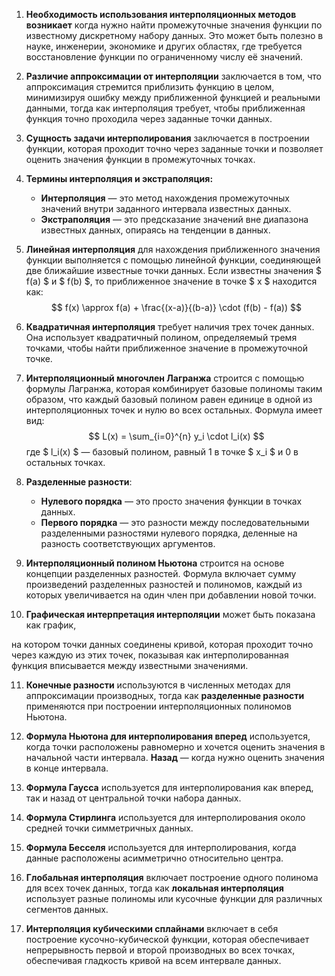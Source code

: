 1. **Необходимость использования интерполяционных методов возникает** когда нужно найти промежуточные значения функции по известному дискретному набору данных. Это может быть полезно в науке, инженерии, экономике и других областях, где требуется восстановление функции по ограниченному числу её значений.

2. **Различие аппроксимации от интерполяции** заключается в том, что аппроксимация стремится приблизить функцию в целом, минимизируя ошибку между приближенной функцией и реальными данными, тогда как интерполяция требует, чтобы приближенная функция точно проходила через заданные точки данных.

3. **Сущность задачи интерполирования** заключается в построении функции, которая проходит точно через заданные точки и позволяет оценить значения функции в промежуточных точках.

4. **Термины интерполяция и экстраполяция:**
   - **Интерполяция** — это метод нахождения промежуточных значений внутри заданного интервала известных данных.
   - **Экстраполяция** — это предсказание значений вне диапазона известных данных, опираясь на тенденции в данных.

5. **Линейная интерполяция** для нахождения приближенного значения функции выполняется с помощью линейной функции, соединяющей две ближайшие известные точки данных. Если известны значения $ f(a) $ и $ f(b) $, то приближенное значение в точке $ x $ находится как:
   $$
   f(x) \approx f(a) + \frac{(x-a)}{(b-a)} \cdot (f(b) - f(a))
   $$

6. **Квадратичная интерполяция** требует наличия трех точек данных. Она использует квадратичный полином, определяемый тремя точками, чтобы найти приближенное значение в промежуточной точке.

7. **Интерполяционный многочлен Лагранжа** строится с помощью формулы Лагранжа, которая комбинирует базовые полиномы таким образом, что каждый базовый полином равен единице в одной из интерполяционных точек и нулю во всех остальных. Формула имеет вид:
   $$
   L(x) = \sum_{i=0}^{n} y_i \cdot l_i(x)
   $$
   где $ l_i(x) $ — базовый полином, равный 1 в точке $ x_i $ и 0 в остальных точках.

8. **Разделенные разности**:
   - **Нулевого порядка** — это просто значения функции в точках данных.
   - **Первого порядка** — это разности между последовательными разделенными разностями нулевого порядка, деленные на разность соответствующих аргументов.

9. **Интерполяционный полином Ньютона** строится на основе концепции разделенных разностей. Формула включает сумму произведений разделенных разностей и полиномов, каждый из которых увеличивается на один член при добавлении новой точки.

10. **Графическая интерпретация интерполяции** может быть показана как график,

 на котором точки данных соединены кривой, которая проходит точно через каждую из этих точек, показывая как интерполированная функция вписывается между известными значениями.

11. **Конечные разности** используются в численных методах для аппроксимации производных, тогда как **разделенные разности** применяются при построении интерполяционных полиномов Ньютона.

12. **Формула Ньютона для интерполирования вперед** используется, когда точки расположены равномерно и хочется оценить значения в начальной части интервала. **Назад** — когда нужно оценить значения в конце интервала.

13. **Формула Гаусса** используется для интерполирования как вперед, так и назад от центральной точки набора данных.

14. **Формула Стирлинга** используется для интерполирования около средней точки симметричных данных.

15. **Формула Бесселя** используется для интерполирования, когда данные расположены асимметрично относительно центра.

16. **Глобальная интерполяция** включает построение одного полинома для всех точек данных, тогда как **локальная интерполяция** использует разные полиномы или кусочные функции для различных сегментов данных.

17. **Интерполяция кубическими сплайнами** включает в себя построение кусочно-кубической функции, которая обеспечивает непрерывность первой и второй производных во всех точках, обеспечивая гладкость кривой на всем интервале данных.